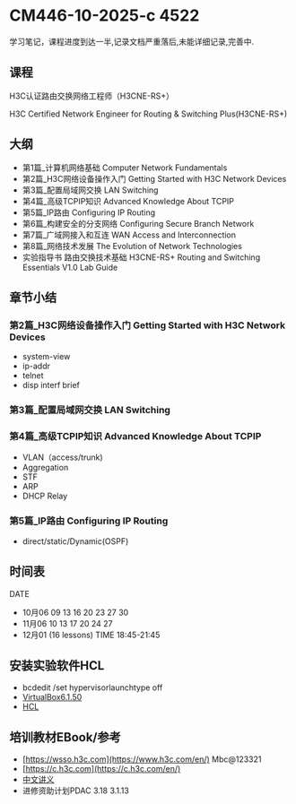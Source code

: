 # CM446-10-2025-c 4522

学习笔记，课程进度到达一半,记录文档严重落后,未能详细记录,完善中.

## 课程

H3C认证路由交换网络工程师（H3CNE-RS+）

H3C Certified Network Engineer for Routing &amp; Switching Plus(H3CNE-RS+)

## 大纲

- 第1篇_计算机网络基础 Computer Network Fundamentals
- 第2篇_H3C网络设备操作入门	Getting Started with H3C Network Devices	
- 第3篇_配置局域网交换 LAN Switching	
- 第4篇_高级TCPIP知识 Advanced Knowledge About TCPIP	
- 第5篇_IP路由 Configuring IP Routing	
- 第6篇_构建安全的分支网络 Configuring Secure Branch Network
- 第7篇_广域网接入和互连 WAN Access and Interconnection	
- 第8篇_网络技术发展 The Evolution of Network Technologies	
- 实验指导书 路由交换技术基础 H3CNE-RS+ Routing and Switching Essentials V1.0 Lab Guide

## 章节小结

### 第2篇_H3C网络设备操作入门	Getting Started with H3C Network Devices	

- system-view 
- ip-addr
- telnet
- disp interf brief

### 第3篇_配置局域网交换	LAN Switching	
### 第4篇_高级TCPIP知识 Advanced Knowledge About TCPIP	

- VLAN（access/trunk)
- Aggregation
- STF
- ARP
- DHCP Relay
 
### 第5篇_IP路由	Configuring IP Routing	

- direct/static/Dynamic(OSPF)

## 时间表

DATE
- 10月06 09 13 16 20 23 27 30 
- 11月06 10 13 17 20 24 27 
- 12月01 (16 lessons)
TIME 18:45-21:45

## 安装实验软件HCL

- bcdedit /set hypervisorlaunchtype off
- [VirtualBox6.1.50](https://www.virtualbox.org/wiki/Download_Old_Builds_6_1)
- [HCL](https://www.h3c.com/cn/Home/Agreement//default.htm?t=HCL_Setup_V5.10.3&s=11068062)

## 培训教材EBook/参考
- [https://wsso.h3c.com](https://www.h3c.com/en/) Mbc@123321
- [https://c.h3c.com](https://c.h3c.com/en/)
- [中文讲义](https://www.h3c.com/cn/BizPortal/TrainingPartner/TeachingMaterial/TeachingMaterialCertification.aspx)
- 进修资助计划PDAC 3.18 3.1.13

